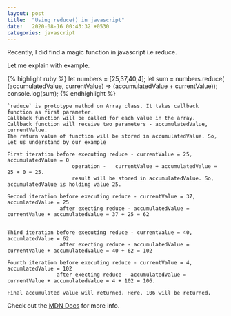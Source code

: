 ```yaml
---
layout: post
title:  "Using reduce() in javascript"
date:   2020-08-16 00:43:32 +0530
categories: javascript
---
```


Recently, I did find a magic function in javascript i.e reduce.

Let me explain with example.

{% highlight ruby %}
let numbers = [25,37,40,4];
let sum = numbers.reduce( (accumulatedValue, currentValue) => (accumulatedValue + currentValue));
console.log(sum);
{% endhighlight %}

	`reduce` is prototype method on Array class. It takes callback function as first parameter.
	Callback function will be called for each value in the array.  
	Callback function will receive two parameters - accumulatedValue, currentValue. 
	The return value of function will be stored in accumulatedValue. So, Let us understand by our example
	
	First iteration before executing reduce - currentValue = 25, accumulatedValue = 0
						 operation -   currentValue + accumulatedValue = 25 + 0 = 25.
						 result will be stored in accumulatedValue. So, accumulatedValue is holding value 25.

	Second iteration before executing reduce - currentValue = 37, accumlatedValue = 25
				     after execting reduce - accumulatedValue = currentValue + accumulatedValue = 37 + 25 = 62

	
	Third iteration before executing reduce - currentValue = 40, accumlatedValue = 62
				     after execting reduce - accumulatedValue = currentValue + accumulatedValue = 40 + 62 = 102

	Fourth iteration before executing reduce - currentValue = 4, accumlatedValue = 102
					after execting reduce - accumulatedValue = currentValue + accumulatedValue = 4 + 102 = 106.

	Final accumulated value will returned. Here, 106 will be returned.

Check out the [MDN Docs][MDNDOCS] for more info.

[MDNDOCS]: https://developer.mozilla.org/en-US/docs/Web/JavaScript/Reference/Global_Objects/Array/reduce

